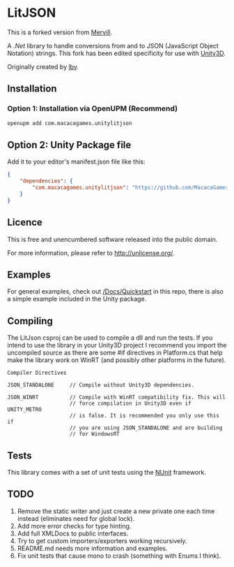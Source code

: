 LitJSON
=======
This is a forked version from [Mervill](https://github.com/Mervill/UnityLitJson).

A *.Net* library to handle conversions from and to JSON (JavaScript Object Notation) strings. This fork has been edited specificity for use with [Unity3D](http://unity3d.com/).

Originally created by [lbv](http://lbv.github.io/litjson/).

## Installation
### Option 1: Installation via OpenUPM (Recommend)

```sh
openupm add com.macacagames.unitylitjson
```

## Option 2: Unity Package file
Add it to your editor's manifest.json file like this:
```json
{
    "dependencies": {
        "com.macacagames.unitylitjson": "https://github.com/MacacaGames/UnityLitJson.git?path=Source",
    }
}
```
## Licence

This is free and unencumbered software released into the public domain.

For more information, please refer to http://unlicense.org/.

## Examples

For general examples, check out [/Docs/Quickstart](https://macacagames.github.io/UnityLitJson/quickstart/guide.html) 
in this repo, there is also a simple example included in the Unity package.

## Compiling

The LitJson csproj can be used to compile a dll and run the tests.
If you intend to use the library in your Unity3D project I recommend 
you import the uncompiled source as there are some #if directives in 
Platform.cs that help make the library work on WinRT (and possibly 
other platforms in the future).

```
Compiler Directives

JSON_STANDALONE		// Compile without Unity3D dependencies.

JSON_WINRT			// Compile with WinRT compatibility fix. This will
					// force compilation in Unity3D even if UNITY_METRO
					// is false. It is recommended you only use this if
					// you are using JSON_STANDALONE and are building
					// for WindowsRT

```

## Tests

This library comes with a set of unit tests using the [NUnit](http://www.nunit.org/) framework.

## TODO

1. Remove the static writer and just create a new private one each time instead (eliminates need for global lock).
2. Add more error checks for type hinting.
3. Add full XMLDocs to public interfaces.
4. Try to get custom importers/exporters working recursively.
6. README.md needs more information and examples.
7. Fix unit tests that cause mono to crash (something with Enums I think).
